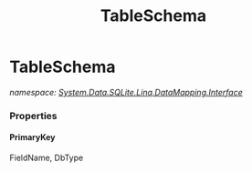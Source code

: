 ﻿---
title: TableSchema
---

# TableSchema
_namespace: [System.Data.SQLite.Linq.DataMapping.Interface](N-System.Data.SQLite.Linq.DataMapping.Interface.html)_






### Properties

#### PrimaryKey
FieldName, DbType
